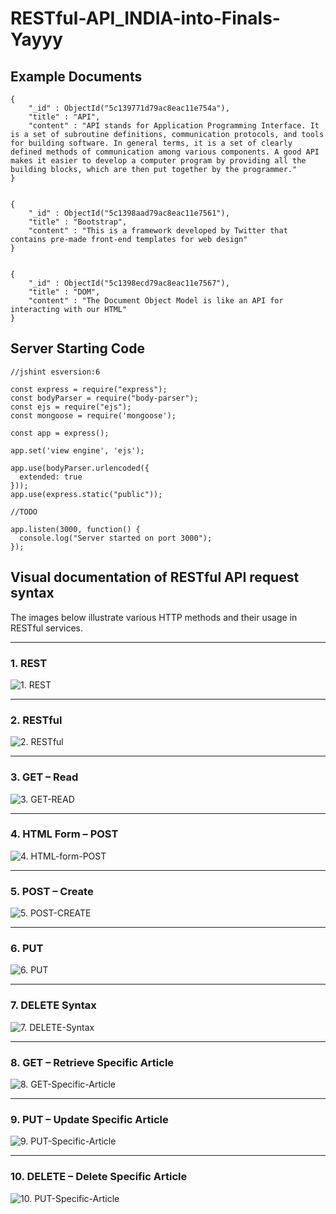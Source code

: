 # RESTful-API_INDIA-into-Finals-Yayyy

## Example Documents
```
{
    "_id" : ObjectId("5c139771d79ac8eac11e754a"),
    "title" : "API",
    "content" : "API stands for Application Programming Interface. It is a set of subroutine definitions, communication protocols, and tools for building software. In general terms, it is a set of clearly defined methods of communication among various components. A good API makes it easier to develop a computer program by providing all the building blocks, which are then put together by the programmer."
}


{
    "_id" : ObjectId("5c1398aad79ac8eac11e7561"),
    "title" : "Bootstrap",
    "content" : "This is a framework developed by Twitter that contains pre-made front-end templates for web design"
}


{
    "_id" : ObjectId("5c1398ecd79ac8eac11e7567"),
    "title" : "DOM",
    "content" : "The Document Object Model is like an API for interacting with our HTML"
}
```

## Server Starting Code

```
//jshint esversion:6

const express = require("express");
const bodyParser = require("body-parser");
const ejs = require("ejs");
const mongoose = require('mongoose');

const app = express();

app.set('view engine', 'ejs');

app.use(bodyParser.urlencoded({
  extended: true
}));
app.use(express.static("public"));

//TODO

app.listen(3000, function() {
  console.log("Server started on port 3000");
});
```

## Visual documentation of RESTful API request syntax

The images below illustrate various HTTP methods and their usage in RESTful services.

---

### 1. REST
![1. REST](images/1.png)

---

### 2. RESTful
![2. RESTful](images/2.RESTful.png)

---

### 3. GET – Read
![3. GET-READ](images/3.GET-READ.png)

---

### 4. HTML Form – POST
![4. HTML-form-POST](images/4.HTML-form-POST.png)

---

### 5. POST – Create
![5. POST-CREATE](images/5.POST-CREATE.png)

---

### 6. PUT
![6. PUT](images/6.PUT.png)

---

### 7. DELETE Syntax
![7. DELETE-Syntax](images/7.DELETE-Syntax.png)

---

### 8. GET – Retrieve Specific Article
![8. GET-Specific-Article](images/8.GET-Specific-Article.png)

---

### 9. PUT – Update Specific Article
![9. PUT-Specific-Article](images/9.PUT-Specific-Article.png)

---

### 10. DELETE – Delete Specific Article
![10. PUT-Specific-Article](images/10.DELETE-Specific-Article.png)